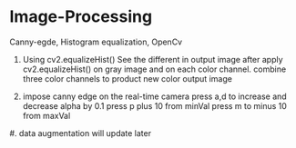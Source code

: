 # Image-Processing
Canny-egde, Histogram equalization, OpenCv
1. Using cv2.equalizeHist()
See the different in output image after apply cv2.equalizeHist() on gray image and on each color channel. 
combine three color channels to product new color output image

2. impose canny edge on the real-time camera
press a,d to increase and decrease alpha by 0.1
press p   plus 10 from minVal
press m to minus 10 from maxVal

#. data augmentation will update later
